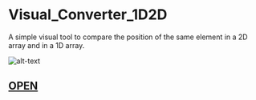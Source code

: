 # Visual_Converter_1D2D
 
A simple visual tool to compare the position of the same element in a 2D array and in a 1D array.
 
![alt-text](https://github.com/FrnRmn/Visual_Converter_1D2D/blob/d0efc4988ceaf152b3596e3f981604a4b54437ff/trailer_cut.gif)

## [OPEN](https://frnrmn.github.io/Visual_Converter_1D2D/)
